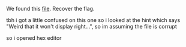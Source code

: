 We found this [file](https://mercury.picoctf.net/static/7b2d7c26630e977197022d0af09e3aeb/tunn3l_v1s10n). Recover the flag.

tbh i got a little confused on this one so i looked at the hint which says "Weird that it won't display right...", so im assuming the file is corrupt

so i opened hex editor


